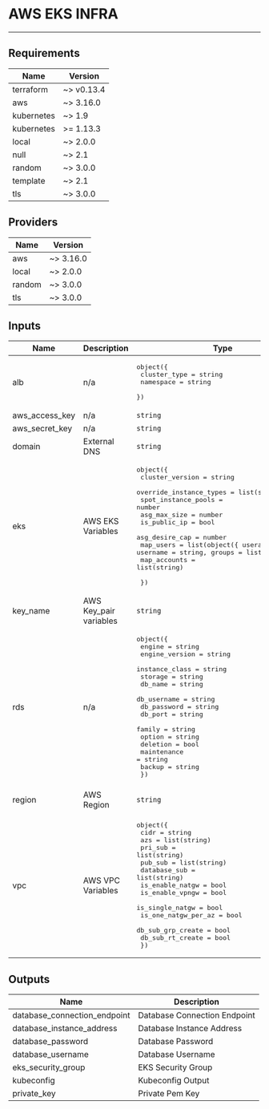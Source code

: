 # AWS EKS INFRA
---

<!-- BEGINNING OF PRE-COMMIT-TERRAFORM DOCS HOOK -->
## Requirements

| Name | Version |
|------|---------|
| terraform | ~> v0.13.4 |
| aws | ~> 3.16.0 |
| kubernetes | ~> 1.9 |
| kubernetes | >= 1.13.3 |
| local | ~> 2.0.0 |
| null | ~> 2.1 |
| random | ~> 3.0.0 |
| template | ~> 2.1 |
| tls | ~> 3.0.0 |

## Providers

| Name | Version |
|------|---------|
| aws | ~> 3.16.0 |
| local | ~> 2.0.0 |
| random | ~> 3.0.0 |
| tls | ~> 3.0.0 |

## Inputs

| Name | Description | Type | Default | Required |
|------|-------------|------|---------|:--------:|
| alb | n/a | <pre>object({<br>    cluster_type = string<br>    namespace    = string<br>  })</pre> | n/a | yes |
| aws\_access\_key | n/a | `string` | n/a | yes |
| aws\_secret\_key | n/a | `string` | n/a | yes |
| domain | External DNS | `string` | n/a | yes |
| eks | AWS EKS Variables | <pre>object({<br>    cluster_version         = string<br>    override_instance_types = list(string)<br>    spot_instance_pools     = number<br>    asg_max_size            = number<br>    is_public_ip            = bool<br>    asg_desire_cap          = number<br>    map_users               = list(object({ userarn = string, username = string, groups = list(string) }))<br>    map_accounts            = list(string)<br><br>  })</pre> | n/a | yes |
| key\_name | AWS Key\_pair variables | `string` | n/a | yes |
| rds | n/a | <pre>object({<br>    engine         = string<br>    engine_version = string<br>    instance_class = string<br>    storage        = string<br>    db_name        = string<br>    db_username    = string<br>    db_password    = string<br>    db_port        = string<br>    family         = string<br>    option         = string<br>    deletion       = bool<br>    maintenance    = string<br>    backup         = string<br>  })</pre> | n/a | yes |
| region | AWS Region | `string` | `"ap-southeast-1"` | no |
| vpc | AWS VPC Variables | <pre>object({<br>    cidr                = string<br>    azs                 = list(string)<br>    pri_sub             = list(string)<br>    pub_sub             = list(string)<br>    database_sub        = list(string)<br>    is_enable_natgw     = bool<br>    is_enable_vpngw     = bool<br>    is_single_natgw     = bool<br>    is_one_natgw_per_az = bool<br>    db_sub_grp_create   = bool<br>    db_sub_rt_create    = bool<br>  })</pre> | n/a | yes |

## Outputs

| Name | Description |
|------|-------------|
| database\_connection\_endpoint | Database Connection Endpoint |
| database\_instance\_address | Database Instance Address |
| database\_password | Database Password |
| database\_username | Database Username |
| eks\_security\_group | EKS Security Group |
| kubeconfig | Kubeconfig Output |
| private\_key | Private Pem Key |

<!-- END OF PRE-COMMIT-TERRAFORM DOCS HOOK -->
